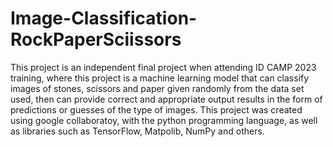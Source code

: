 # Image-Classification-RockPaperSciissors
This project is an independent final project when attending ID CAMP 2023 training, where this project is a machine learning model that can classify images of stones, scissors and paper given randomly from the data set used, then can provide correct and appropriate output results in the form of predictions or guesses of the type of images. This project was created using google collaboratoy, with the python programming language, as well as libraries such as TensorFlow, Matpolib, NumPy and others.
